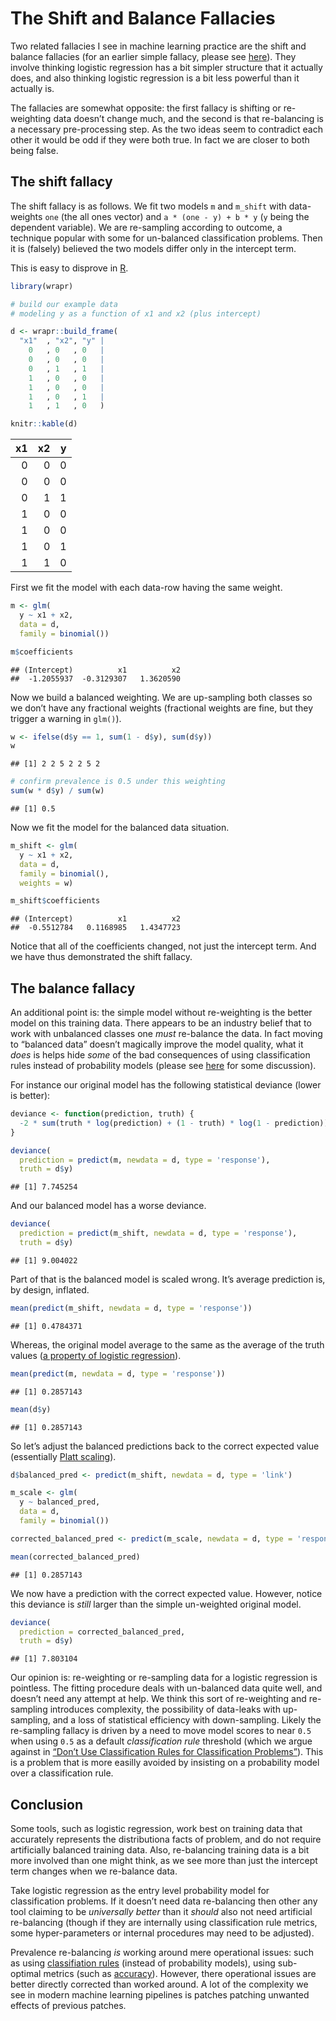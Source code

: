The Shift and Balance Fallacies
================

Two related fallacies I see in machine learning practice are the shift
and balance fallacies (for an earlier simple fallacy, please see
[here](https://win-vector.com/2020/09/07/the-intercept-fallacy/)). They
involve thinking logistic regression has a bit simpler structure that it
actually does, and also thinking logistic regression is a bit less
powerful than it actually is.

The fallacies are somewhat opposite: the first fallacy is shifting or
re-weighting data doesn’t change much, and the second is that
re-balancing is a necessary pre-processing step. As the two ideas seem
to contradict each other it would be odd if they were both true. In fact
we are closer to both being false.

## The shift fallacy

The shift fallacy is as follows. We fit two models `m` and `m_shift`
with data-weights `one` (the all ones vector) and `a * (one - y) + b *
y` (`y` being the dependent variable). We are re-sampling according to
outcome, a technique popular with some for un-balanced classification
problems. Then it is (falsely) believed the two models differ only in
the intercept term.

This is easy to disprove in [R](https://www.r-project.org).

``` r
library(wrapr)

# build our example data
# modeling y as a function of x1 and x2 (plus intercept)

d <- wrapr::build_frame(
  "x1"  , "x2", "y" |
    0   , 0   , 0   |
    0   , 0   , 0   |
    0   , 1   , 1   |
    1   , 0   , 0   |
    1   , 0   , 0   |
    1   , 0   , 1   |
    1   , 1   , 0   )

knitr::kable(d)
```

| x1 | x2 | y |
| -: | -: | -: |
|  0 |  0 | 0 |
|  0 |  0 | 0 |
|  0 |  1 | 1 |
|  1 |  0 | 0 |
|  1 |  0 | 0 |
|  1 |  0 | 1 |
|  1 |  1 | 0 |

First we fit the model with each data-row having the same weight.

``` r
m <- glm(
  y ~ x1 + x2,
  data = d,
  family = binomial())

m$coefficients
```

    ## (Intercept)          x1          x2 
    ##  -1.2055937  -0.3129307   1.3620590

Now we build a balanced weighting. We are up-sampling both classes so we
don’t have any fractional weights (fractional weights are fine, but they
trigger a warning in `glm()`).

``` r
w <- ifelse(d$y == 1, sum(1 - d$y), sum(d$y))
w
```

    ## [1] 2 2 5 2 2 5 2

``` r
# confirm prevalence is 0.5 under this weighting
sum(w * d$y) / sum(w)
```

    ## [1] 0.5

Now we fit the model for the balanced data situation.

``` r
m_shift <- glm(
  y ~ x1 + x2,
  data = d,
  family = binomial(),
  weights = w)

m_shift$coefficients
```

    ## (Intercept)          x1          x2 
    ##  -0.5512784   0.1168985   1.4347723

Notice that all of the coefficients changed, not just the intercept
term. And we have thus demonstrated the shift fallacy.

## The balance fallacy

An additional point is: the simple model without re-weighting is the
better model on this training data. There appears to be an industry
belief that to work with unbalanced classes one *must* re-balance the
data. In fact moving to “balanced data” doesn’t magically improve the
model quality, what it *does* is helps hide *some* of the bad
consequences of using classification rules instead of probability models
(please see
[here](https://win-vector.com/2020/08/07/dont-use-classification-rules-for-classification-problems/)
for some discussion).

For instance our original model has the following statistical deviance
(lower is better):

``` r
deviance <- function(prediction, truth) {
  -2 * sum(truth * log(prediction) + (1 - truth) * log(1 - prediction))
}

deviance(
  prediction = predict(m, newdata = d, type = 'response'),
  truth = d$y)
```

    ## [1] 7.745254

And our balanced model has a worse deviance.

``` r
deviance(
  prediction = predict(m_shift, newdata = d, type = 'response'),
  truth = d$y)
```

    ## [1] 9.004022

Part of that is the balanced model is scaled wrong. It’s average
prediction is, by design, inflated.

``` r
mean(predict(m_shift, newdata = d, type = 'response'))
```

    ## [1] 0.4784371

Whereas, the original model average to the same as the average of the
truth values ([a property of logistic
regression](https://win-vector.com/2011/09/14/the-simpler-derivation-of-logistic-regression/)).

``` r
mean(predict(m, newdata = d, type = 'response'))
```

    ## [1] 0.2857143

``` r
mean(d$y)
```

    ## [1] 0.2857143

So let’s adjust the balanced predictions back to the correct expected
value (essentially [Platt
scaling](https://en.wikipedia.org/wiki/Platt_scaling)).

``` r
d$balanced_pred <- predict(m_shift, newdata = d, type = 'link')

m_scale <- glm(
  y ~ balanced_pred,
  data = d,
  family = binomial())

corrected_balanced_pred <- predict(m_scale, newdata = d, type = 'response')

mean(corrected_balanced_pred)
```

    ## [1] 0.2857143

We now have a prediction with the correct expected value. However,
notice this deviance is *still* larger than the simple un-weighted
original model.

``` r
deviance(
  prediction = corrected_balanced_pred,
  truth = d$y)
```

    ## [1] 7.803104

Our opinion is: re-weighting or re-sampling data for a logistic
regression is pointless. The fitting procedure deals with un-balanced
data quite well, and doesn’t need any attempt at help. We think this
sort of re-weighting and re-sampling introduces complexity, the
possibility of data-leaks with up-sampling, and a loss of statistical
efficiency with down-sampling. Likely the re-sampling fallacy is driven
by a need to move model scores to near `0.5` when using `0.5` as a
default *classification rule* threshold (which we argue against in
[“Don’t Use Classification Rules for Classification
Problems”](https://win-vector.com/2020/08/07/dont-use-classification-rules-for-classification-problems/)).
This is a problem that is more easilly avoided by insisting on a
probability model over a classification rule.

## Conclusion

Some tools, such as logistic regression, work best on training data that
accurately represents the distributiona facts of problem, and do not
require artificially balanced training data. Also, re-balancing training
data is a bit more involved than one might think, as we see more than
just the intercept term changes when we re-balance data.

Take logistic regression as the entry level probability model for
classification problems. If it doesn’t need data re-balancing then other
any tool claiming to be *universally better* than it *should* also not
need artificial re-balancing (though if they are internally using
classification rule metrics, some hyper-parameters or internal
procedures may need to be adjusted).

Prevalence re-balancing *is* working around mere operational issues:
such as using [classifiation
rules](https://win-vector.com/2020/08/07/dont-use-classification-rules-for-classification-problems/)
(instead of probability models), using sub-optimal metrics (such as
[accuracy](https://win-vector.com/2016/07/22/on-accuracy/)). However,
there operational issues are better directly corrected than worked
around. A lot of the complexity we see in modern machine learning
pipelines is patches patching unwanted effects of previous patches.
